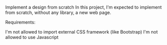 Implement a design from scratch
In this project, I'm expected to implement from scratch, without any library, a new web page.

Requirements:

I'm not allowed to import external CSS framework (like Bootstrap)
I'm not allowed to use Javascript
